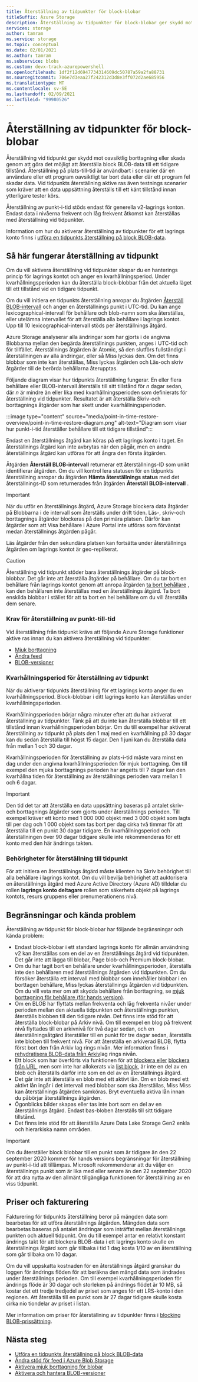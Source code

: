 ```yaml
---
title: Återställning av tidpunkter för block-blobar
titleSuffix: Azure Storage
description: Återställning av tidpunkter för block-blobar ger skydd mot oavsiktlig borttagning eller skada genom att göra det möjligt att återställa ett lagrings konto till dess tidigare tillstånd vid en viss tidpunkt.
services: storage
author: tamram
ms.service: storage
ms.topic: conceptual
ms.date: 02/01/2021
ms.author: tamram
ms.subservice: blobs
ms.custom: devx-track-azurepowershell
ms.openlocfilehash: 1df2f12d6947734314609dc50787a59a2fa88731
ms.sourcegitcommit: 706e7d3eaa27f242312d3d8e3ff072d2ae685956
ms.translationtype: MT
ms.contentlocale: sv-SE
ms.lasthandoff: 02/09/2021
ms.locfileid: "99980526"
---
```

# <a name="point-in-time-restore-for-block-blobs"></a>Återställning av tidpunkter för block-blobar

Återställning vid tidpunkt ger skydd mot oavsiktlig borttagning eller skada genom att göra det möjligt att återställa block BLOB-data till ett tidigare tillstånd. Återställning på plats-till-tid är användbart i scenarier där en användare eller ett program oavsiktligt tar bort data eller där ett program fel skadar data. Vid tidpunkts återställning aktive ras även testnings scenarier som kräver att en data uppsättning återställs till ett känt tillstånd innan ytterligare tester körs.

Återställning av punkt-i-tid stöds endast för generella v2-lagrings konton. Endast data i nivåerna frekvent och låg frekvent åtkomst kan återställas med återställning vid tidpunkter.

Information om hur du aktiverar återställning av tidpunkter för ett lagrings konto finns i [utföra en tidpunkts återställning på block BLOB-data](point-in-time-restore-manage.md).

## <a name="how-point-in-time-restore-works"></a>Så här fungerar återställning av tidpunkt

Om du vill aktivera återställning vid tidpunkter skapar du en hanterings princip för lagrings kontot och anger en kvarhållningsperiod. Under kvarhållningsperioden kan du återställa block-blobbar från det aktuella läget till ett tillstånd vid en tidigare tidpunkt.

Om du vill initiera en tidpunkts återställning anropar du åtgärden [Återställ BLOB-intervall](/rest/api/storagerp/storageaccounts/restoreblobranges) och anger en återställnings punkt i UTC-tid. Du kan ange lexicographical-intervall för behållare och blob-namn som ska återställas, eller utelämna intervallet för att återställa alla behållare i lagrings kontot. Upp till 10 lexicographical-intervall stöds per återställnings åtgärd.

Azure Storage analyserar alla ändringar som har gjorts i de angivna Blobbarna mellan den begärda återställnings punkten, anges i UTC-tid och för tillfället. Återställnings åtgärden är Atomic, så den slutförs fullständigt i återställningen av alla ändringar, eller så Miss lyckas den. Om det finns blobbar som inte kan återställas, Miss lyckas åtgärden och Läs-och skriv åtgärder till de berörda behållarna återupptas.

Följande diagram visar hur tidpunkts återställning fungerar. En eller flera behållare eller BLOB-intervall återställs till sitt tillstånd för *n* dagar sedan, där *n* är mindre än eller lika med kvarhållningsperioden som definierats för återställning vid tidpunkter. Resultatet är att återställa Skriv-och borttagnings åtgärder som har skett under kvarhållningsperioden.

:::image type="content" source="media/point-in-time-restore-overview/point-in-time-restore-diagram.png" alt-text="Diagram som visar hur punkt-i-tid återställer behållare till ett tidigare tillstånd":::

Endast en återställnings åtgärd kan köras på ett lagrings konto i taget. En återställnings åtgärd kan inte avbrytas när den pågår, men en andra återställnings åtgärd kan utföras för att ångra den första åtgärden.

Åtgärden **Återställ BLOB-intervall** returnerar ett återställnings-ID som unikt identifierar åtgärden. Om du vill kontrol lera statusen för en tidpunkts återställning anropar du åtgärden **Hämta återställnings status** med det återställnings-ID som returnerades från åtgärden **Återställ BLOB-intervall** .

> [!IMPORTANT]
> När du utför en återställnings åtgärd, Azure Storage blockera data åtgärder på Blobbarna i de intervall som återställs under drift tiden. Läs-, skriv-och borttagnings åtgärder blockeras på den primära platsen. Därför kan åtgärder som att Visa behållare i Azure Portal inte utföras som förväntat medan återställnings åtgärden pågår.
>
> Läs åtgärder från den sekundära platsen kan fortsätta under återställnings åtgärden om lagrings kontot är geo-replikerat.

> [!CAUTION]
> Återställning vid tidpunkt stöder bara återställnings åtgärder på block-blobbar. Det går inte att återställa åtgärder på behållare. Om du tar bort en behållare från lagrings kontot genom att anropa åtgärden [ta bort behållare](/rest/api/storageservices/delete-container) , kan den behållaren inte återställas med en återställnings åtgärd. Ta bort enskilda blobbar i stället för att ta bort en hel behållare om du vill återställa dem senare.

### <a name="prerequisites-for-point-in-time-restore"></a>Krav för återställning av punkt-till-tid

Vid återställning från tidpunkt krävs att följande Azure Storage funktioner aktive ras innan du kan aktivera återställning vid tidpunkter:

- [Mjuk borttagning](./soft-delete-blob-overview.md)
- [Ändra feed](storage-blob-change-feed.md)
- [BLOB-versioner](versioning-overview.md)

### <a name="retention-period-for-point-in-time-restore"></a>Kvarhållningsperiod för återställning av tidpunkt

När du aktiverar tidpunkts återställning för ett lagrings konto anger du en kvarhållningsperiod. Block-blobbar i ditt lagrings konto kan återställas under kvarhållningsperioden.

Kvarhållningsperioden börjar några minuter efter att du har aktiverat återställning av tidpunkter. Tänk på att du inte kan återställa blobbar till ett tillstånd innan kvarhållningsperioden börjar. Om du till exempel har aktiverat återställning av tidpunkt på plats den 1 maj med en kvarhållning på 30 dagar kan du sedan återställa till högst 15 dagar. Den 1 juni kan du återställa data från mellan 1 och 30 dagar.

Kvarhållningsperioden för återställning av plats-i-tid måste vara minst en dag under den angivna kvarhållningsperioden för mjuk borttagning. Om till exempel den mjuka borttagnings perioden har angetts till 7 dagar kan den kvarhållna tiden för återställning av återställnings perioden vara mellan 1 och 6 dagar.

> [!IMPORTANT]
> Den tid det tar att återställa en data uppsättning baseras på antalet skriv-och borttagnings åtgärder som gjorts under återställnings perioden. Till exempel kräver ett konto med 1 000 000 objekt med 3 000 objekt som lagts till per dag och 1 000 objekt som tas bort per dag cirka två timmar för att återställa till en punkt 30 dagar tidigare. En kvarhållningsperiod och återställningen över 90 dagar tidigare skulle inte rekommenderas för ett konto med den här ändrings takten.

### <a name="permissions-for-point-in-time-restore"></a>Behörigheter för återställning till tidpunkt

För att initiera en återställnings åtgärd måste klienten ha Skriv behörighet till alla behållare i lagrings kontot. Om du vill bevilja behörighet att auktorisera en återställnings åtgärd med Azure Active Directory (Azure AD) tilldelar du rollen **lagrings konto deltagare** rollen som säkerhets objekt på lagrings kontots, resurs gruppens eller prenumerationens nivå.

## <a name="limitations-and-known-issues"></a>Begränsningar och kända problem

Återställning av tidpunkt för block-blobar har följande begränsningar och kända problem:

- Endast block-blobar i ett standard lagrings konto för allmän användning v2 kan återställas som en del av en återställnings åtgärd vid tidpunkten. Det går inte att lägga till blobar, Page blob-och Premium block-blobar. 
- Om du har tagit bort en behållare under kvarhållningsperioden, återställs inte den behållaren med återställnings åtgärden vid tidpunkten. Om du försöker återställa ett intervall med blobbar som innehåller blobbar i en borttagen behållare, Miss lyckas återställnings åtgärden vid tidpunkten. Om du vill veta mer om att skydda behållare från borttagning, se [mjuk borttagning för behållare (för hands version)](soft-delete-container-overview.md).
- Om en BLOB har flyttats mellan frekventa och låg frekventa nivåer under perioden mellan den aktuella tidpunkten och återställnings punkten, återställs blobben till den tidigare nivån. Det finns inte stöd för att återställa block-blobar på Arkiv nivå. Om till exempel en blog på frekvent nivå flyttades till en arkivnivå för två dagar sedan, och en återställningsåtgärd återställer till en punkt för tre dagar sedan, återställs inte bloben till frekvent nivå. För att återställa en arkiverad BLOB, flytta först bort den från Arkiv lag rings nivån. Mer information finns i [rehydratisera BLOB-data från Arkiv](storage-blob-rehydration.md)lag rings nivån.
- Ett block som har överförts via funktionen för att [blockera eller](/rest/api/storageservices/put-block) [blockera från URL](/rest/api/storageservices/put-block-from-url), men som inte har allokerats via [list block](/rest/api/storageservices/put-block-list), är inte en del av en blob och återställs därför inte som en del av en återställnings åtgärd.
- Det går inte att återställa en blob med ett aktivt lån. Om en blob med ett aktivt lån ingår i det intervall med blobbar som ska återställas, Miss Miss kan återställnings åtgärden samköras. Bryt eventuella aktiva lån innan du påbörjar återställnings åtgärden.
- Ögonblicks bilder skapas eller tas inte bort som en del av en återställnings åtgärd. Endast bas-bloben återställs till sitt tidigare tillstånd.
- Det finns inte stöd för att återställa Azure Data Lake Storage Gen2 enkla och hierarkiska namn områden.

> [!IMPORTANT]
> Om du återställer block blobbar till en punkt som är tidigare än den 22 september 2020 kommer för hands versions begränsningar för återställning av punkt-i-tid att tillämpas. Microsoft rekommenderar att du väljer en återställnings punkt som är lika med eller senare än den 22 september 2020 för att dra nytta av den allmänt tillgängliga funktionen för återställning av en viss tidpunkt.

## <a name="pricing-and-billing"></a>Priser och fakturering

Fakturering för tidpunkts återställning beror på mängden data som bearbetas för att utföra återställnings åtgärden. Mängden data som bearbetas baseras på antalet ändringar som inträffat mellan återställnings punkten och aktuell tidpunkt. Om du till exempel antar en relativt konstant ändrings takt för att blockera BLOB-data i ett lagrings konto skulle en återställnings åtgärd som går tillbaka i tid 1 dag kosta 1/10 av en återställning som går tillbaka om 10 dagar.

Om du vill uppskatta kostnaden för en återställnings åtgärd granskar du loggen för ändrings flöden för att beräkna den mängd data som ändrades under återställnings perioden. Om till exempel kvarhållningsperioden för ändrings flöde är 30 dagar och storleken på ändrings flödet är 10 MB, så kostar det ett tredje tredjedel av priset som anges för ett LRS-konto i den regionen. Att återställa till en punkt som är 27 dagar tidigare skulle kosta cirka nio tiondelar av priset i listan.

Mer information om priser för återställning av tidpunkter finns i [blocking BLOB-prissättning](https://azure.microsoft.com/pricing/details/storage/blobs/).

## <a name="next-steps"></a>Nästa steg

- [Utföra en tidpunkts återställning på block BLOB-data](point-in-time-restore-manage.md)
- [Ändra stöd för feed i Azure Blob Storage](storage-blob-change-feed.md)
- [Aktivera mjuk borttagning för blobar](./soft-delete-blob-enable.md)
- [Aktivera och hantera BLOB-versioner](versioning-enable.md)
